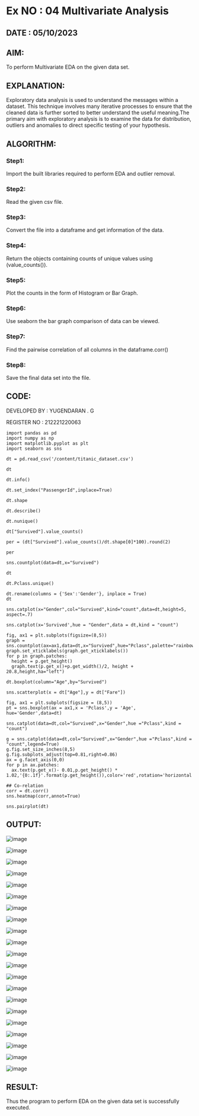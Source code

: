 # Ex NO : 04 Multivariate Analysis

## DATE :  05/10/2023

## AIM:
To perform Multivariate EDA on the given data set.

## EXPLANATION:
Exploratory data analysis is used to understand the messages within a dataset. This technique involves many iterative processes to ensure that the cleaned data is further sorted to better understand the useful meaning.The primary aim with exploratory analysis is to examine the data for distribution, outliers and anomalies to direct specific testing of your hypothesis.

## ALGORITHM:

### Step1:
Import the built libraries required to perform EDA and outlier removal.

### Step2:
Read the given csv file.

### Step3:
Convert the file into a dataframe and get information of the data.

### Step4:
Return the objects containing counts of unique values using (value_counts()).

### Step5:
Plot the counts in the form of Histogram or Bar Graph.

### Step6:
Use seaborn the bar graph comparison of data can be viewed.

### Step7:
Find the pairwise correlation of all columns in the dataframe.corr()

### Step8:
Save the final data set into the file.

## CODE:


DEVELOPED BY : YUGENDARAN . G

REGISTER NO : 212221220063


```
import pandas as pd
import numpy as np
import matplotlib.pyplot as plt
import seaborn as sns

dt = pd.read_csv('/content/titanic_dataset.csv')

dt

dt.info()

dt.set_index("PassengerId",inplace=True)

dt.shape

dt.describe()

dt.nunique()

dt["Survived"].value_counts()

per = (dt["Survived"].value_counts()/dt.shape[0]*100).round(2)

per

sns.countplot(data=dt,x="Survived")

dt

dt.Pclass.unique()

dt.rename(columns = {'Sex':'Gender'}, inplace = True)
dt

sns.catplot(x="Gender",col="Survived",kind="count",data=dt,height=5, aspect=.7)

sns.catplot(x='Survived',hue = "Gender",data = dt,kind = "count")

fig, ax1 = plt.subplots(figsize=(8,5))
graph = sns.countplot(ax=ax1,data=dt,x="Survived",hue="Pclass",palette="rainbow")
graph.set_xticklabels(graph.get_xticklabels())
for p in graph.patches:
  height = p.get_height()
  graph.text(p.get_x()+p.get_width()/2, height + 20.8,height,ha="left")

dt.boxplot(column="Age",by="Survived")

sns.scatterplot(x = dt["Age"],y = dt["Fare"])

fig, ax1 = plt.subplots(figsize = (8,5))
pt = sns.boxplot(ax = ax1,x = 'Pclass',y = 'Age', hue='Gender',data=dt)

sns.catplot(data=dt,col="Survived",x="Gender",hue ="Pclass",kind = "count")

g = sns.catplot(data=dt,col="Survived",x="Gender",hue ="Pclass",kind = "count",legend=True)
g.fig.set_size_inches(8,5)
g.fig.subplots_adjust(top=0.81,right=0.86)
ax = g.facet_axis(0,0)
for p in ax.patches:
  ax.text(p.get_x()- 0.01,p.get_height() * 1.02,'{0:.1f}'.format(p.get_height()),color='red',rotation='horizontal',size='small')

## Co-relation
corr = dt.corr()
sns.heatmap(corr,annot=True)

sns.pairplot(dt)
```
## OUTPUT:

![image](https://github.com/Yugendaran/Ex-04-Multivariate-Analysis/assets/128135616/84114d90-ab3d-41e0-8eb7-1dea5aa90cc9)

![image](https://github.com/Yugendaran/Ex-04-Multivariate-Analysis/assets/128135616/91db2ef4-1334-4b42-bbd0-568f766dde94)

![image](https://github.com/Yugendaran/Ex-04-Multivariate-Analysis/assets/128135616/8b2f82d3-00af-4b06-baf3-a188159836c2)

![image](https://github.com/Yugendaran/Ex-04-Multivariate-Analysis/assets/128135616/51439a25-f25e-4126-a6fc-df16b3556ddb)

![image](https://github.com/Yugendaran/Ex-04-Multivariate-Analysis/assets/128135616/57d72b1b-ebfa-4c65-9fe8-b4bf9d54f978)

![image](https://github.com/Yugendaran/Ex-04-Multivariate-Analysis/assets/128135616/0635dd76-2d83-44c6-9d9f-3ff3ebd3630a)

![image](https://github.com/Yugendaran/Ex-04-Multivariate-Analysis/assets/128135616/17622760-529c-47cc-862e-13c1cee7e60c)

![image](https://github.com/Yugendaran/Ex-04-Multivariate-Analysis/assets/128135616/2af4b7ed-4e22-40c4-b948-035e1e344ee1)

![image](https://github.com/Yugendaran/Ex-04-Multivariate-Analysis/assets/128135616/1b2f645f-7108-4167-b196-b7dc0474fe8c)

![image](https://github.com/Yugendaran/Ex-04-Multivariate-Analysis/assets/128135616/c8238eea-88dc-4e48-b504-10d447d2b85a)

![image](https://github.com/Yugendaran/Ex-04-Multivariate-Analysis/assets/128135616/8852c0c9-60c4-41f5-acf6-288c7e75f664)

![image](https://github.com/Yugendaran/Ex-04-Multivariate-Analysis/assets/128135616/a0442a7a-f39e-4280-8acc-de23d8aea462)

![image](https://github.com/Yugendaran/Ex-04-Multivariate-Analysis/assets/128135616/6838e7f4-8f3e-40eb-acec-d637c705c62b)

![image](https://github.com/Yugendaran/Ex-04-Multivariate-Analysis/assets/128135616/c2cbe674-0ab9-4cbd-b9b5-f3b02fd91fb9)

![image](https://github.com/Yugendaran/Ex-04-Multivariate-Analysis/assets/128135616/75991f7b-1182-463a-ab73-16aa258d89a5)

![image](https://github.com/Yugendaran/Ex-04-Multivariate-Analysis/assets/128135616/e5367e3b-04ee-4155-8d6a-01b5f8a0c3ca)

![image](https://github.com/Yugendaran/Ex-04-Multivariate-Analysis/assets/128135616/35e48146-7e1d-4adb-80e3-df643fd7664d)

![image](https://github.com/Yugendaran/Ex-04-Multivariate-Analysis/assets/128135616/a1db78c6-2abe-4298-959f-f29c03717491)

![image](https://github.com/Yugendaran/Ex-04-Multivariate-Analysis/assets/128135616/2467733a-ee02-4df7-9f87-a78c754e9b6d)

![image](https://github.com/Yugendaran/Ex-04-Multivariate-Analysis/assets/128135616/f7ecb362-eee8-4bc9-9983-478152a7677c)

![image](https://github.com/Yugendaran/Ex-04-Multivariate-Analysis/assets/128135616/612ac350-c74a-48a7-9b7e-ea83ad5c985e)


## RESULT:
Thus the program to perform EDA on the given data set is successfully executed.













